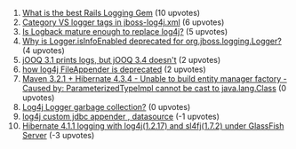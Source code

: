 1. [What is the best Rails Logging Gem](http://stackoverflow.com/questions/1) (10 upvotes)  
2. [Category VS logger tags in jboss-log4j.xml](http://stackoverflow.com/questions/1) (6 upvotes)  
3. [Is Logback mature enough to replace log4j?](http://stackoverflow.com/questions/1) (5 upvotes)  
4. [Why is Logger.isInfoEnabled deprecated for org.jboss.logging.Logger?](http://stackoverflow.com/questions/1) (4 upvotes)  
5. [jOOQ 3.1 prints logs, but jOOQ 3.4 doesn't](http://stackoverflow.com/questions/1) (2 upvotes)  
6. [how log4j FileAppender is deprecated](http://stackoverflow.com/questions/1) (2 upvotes)  
7. [Maven 3.2.1 + Hibernate 4.3.4 - Unable to build entity manager factory - Caused by: ParameterizedTypeImpl cannot be cast to java.lang.Class](http://stackoverflow.com/questions/1) (0 upvotes)  
8. [Log4j Logger garbage collection?](http://stackoverflow.com/questions/1) (0 upvotes)  
9. [log4j custom jdbc appender , datasource](http://stackoverflow.com/questions/1) (-1 upvotes)  
10. [Hibernate 4.1.1 logging with log4j(1.2.17) and sl4fj(1.7.2) under GlassFish Server](http://stackoverflow.com/questions/1) (-3 upvotes)  
